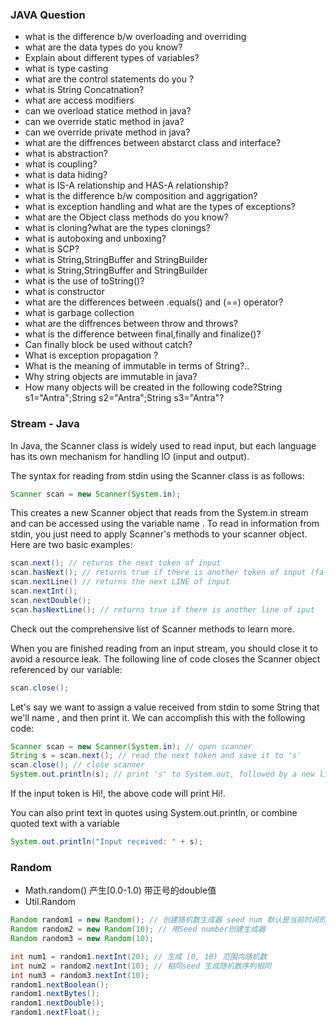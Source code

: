### JAVA Question
* what is the difference b/w overloading and overriding
* what are the data types do you know?
* Explain about different types of variables?
* what is type casting
* what are the control statements do you ?
* what is String Concatnation?
* what are access modifiers
* can we overload statice method in java?
* can we override static method in java?
* can we override private method in java?
* what are the diffrences between abstarct class and interface?
* what is abstraction?
* what is coupling?
* what is data hiding?
* what is IS-A relationship and HAS-A relationship?
* what is the difference b/w composition and aggrigation?
* what is exception handling and what are the types of exceptions?
* what are the Object class methods do you know?
* what is cloning?what are the types clonings?
* what is autoboxing and unboxing?
* what is SCP?
* what is String,StringBuffer and StringBuilder
* what is String,StringBuffer and StringBuilder
* what is the use of toString()?
* what is constructor
* what are the differences between .equals() and (==) operator?
* what is garbage collection
* what are the diffrences between throw and throws?
* what is the difference between final,finally and finalize()?
* Can finally block be used without catch?
* What is exception propagation ?
* What is the meaning of immutable in terms of String?..
* Why string objects are immutable in java?
* How many objects will be created in the following code?String s1="Antra";String s2="Antra";String s3="Antra"?

### Stream - **Java**

 In Java, the Scanner class is widely used to read input, but each language has its own mechanism for handling IO (input and output). 

The syntax for reading from stdin using the Scanner class is as follows:

```java
Scanner scan = new Scanner(System.in);
```

This creates a new Scanner object that reads from the System.in stream and can be accessed using the variable name . To read in information from stdin, you just need to apply Scanner's methods to your scanner object. Here are two basic examples:

```java
scan.next(); // returns the next token of input
scan.hasNext(); // returns true if there is another token of input (false otherwise)
scan.nextLine() // returns the next LINE of input
scan.nextInt();
scan.nextDouble();
scan.hasNextLine(); // returns true if there is another line of iput
```
Check out the comprehensive list of Scanner methods to learn more. 

When you are finished reading from an input stream, you should close it to avoid a resource leak. The following line of code closes the Scanner object referenced by our  variable:

```java
scan.close();
```

Let's say we want to assign a value received from stdin to some String that we'll name , and then print it. We can accomplish this with the following code:

```java
Scanner scan = new Scanner(System.in); // open scanner
String s = scan.next(); // read the next token and save it to 's'
scan.close(); // close scanner
System.out.println(s); // print 's' to System.out, followed by a new line
```

If the input token is Hi!, the above code will print Hi!. 

You can also print text in quotes using System.out.println, or combine quoted text with a variable

```java
System.out.println("Input received: " + s);
```

### Random 

* Math.random() 产生[0.0-1.0) 带正号的double值
* Util.Random 
```java
Random random1 = new Random(); // 创建随机数生成器 seed num 默认是当前时间的毫秒数
Random random2 = new Random(10); // 用Seed number创建生成器
Random random3 = new Random(10);

int num1 = random1.nextInt(20); // 生成 [0, 10) 范围内随机数
int num2 = random2.nextInt(10); // 相同seed 生成随机数序列相同
int num3 = random3.nextInt(10);
random1.nextBoolean();
random1.nextBytes();
random1.nextDouble();
random1.nextFloat();
```
